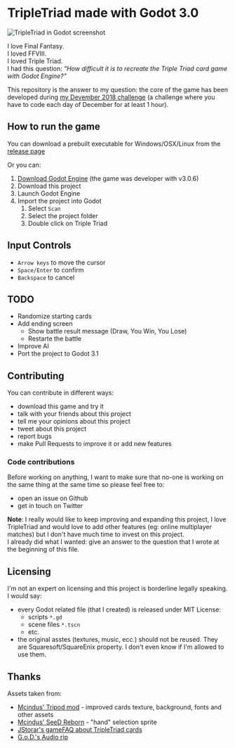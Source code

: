 # TripleTriad made with Godot 3.0

![TripleTriad in Godot screenshot](https://imgur.com/RwKigsz.jpg)

I love Final Fantasy.  
I loved FFVIII.  
I loved Triple Triad.  
I had this question: *"How difficult it is to recreate the Triple Triad card game with Godot Engine?"*

This repository is the answer to my question: the core of the game has been developed during [my Devember 2018 challenge](https://davcri.github.io/posts/devember2018-retrospective/) (a challenge where
you have to code each day of December for at least 1 hour).

## How to run the game

You can download a prebuilt executable for Windows/OSX/Linux from the [release page](https://github.com/crystal-bit/triple-triad-godot/releases/latest)

Or you can:

1. [Download Godot Engine](https://godotengine.org/download/) (the game was developer with v3.0.6)
2. Download this project
3. Launch Godot Engine
4. Import the project into Godot
   1. Select `Scan`
   2. Select the project folder
   3. Double click on Triple Triad

## Input Controls

- `Arrow keys` to move the cursor
- `Space/Enter` to confirm
- `Backspace` to cancel

## TODO

- Randomize starting cards
- Add ending screen
  - Show battle result message (Draw, You Win, You Lose)
  - Restarte the battle
- Improve AI
- Port the project to Godot 3.1

## Contributing

You can contribute in different ways:

- download this game and try it
- talk with your friends about this project
- tell me your opinions about this project
- tweet about this project
- report bugs
- make Pull Requests to improve it or add new features

### Code contributions

Before working on anything, I want to make sure that no-one is working
on the same thing at the same time so please feel free to:

- open an issue on Github
- get in touch on Twitter 

**Note**: I really would like to keep improving and expanding this
project, I love TripleTriad and would love to add other features (eg: online multiplayer matches)
but I don't have much time to invest on this project.  
I already did what I wanted: give an answer to the question that I wrote at the beginning of this 
file. 

## Licensing

I'm not an expert on licensing and this project is borderline legally speaking. I would say:

- every Godot related file (that I created) is released under MIT License:
  - scripts `*.gd`
  - scene files `*.tscn`
  - etc.
- the original asstes (textures, music, ecc.) should not be reused. They are Squaresoft/SquareEnix property. I don't even know if I'm allowed to use them.

## Thanks

Assets taken from: 

- [Mcindus' Tripod mod](http://forums.qhimm.com/index.php?topic=15301.0) - improved cards texture, background, fonts and other assets
- [Mcindus' SeeD Reborn](http://forums.qhimm.com/index.php?topic=15320.0) - "hand" selection sprite
- [JStorar's gameFAQ about TripleTriad cards](https://gamefaqs.gamespot.com/pc/197342-final-fantasy-viii/faqs/4906)
- [G.o.D.'s Audio rip](http://spritedatabase.net/file/17746/Sounds)
